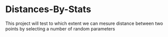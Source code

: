 # Distances-By-Stats
This project will test to which extent we can mesure distance between two points by selecting a number of random parameters
